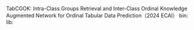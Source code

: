 TabCGOK: Intra-Class Groups Retrieval and Inter-Class Ordinal Knowledge Augmented Network for Ordinal Tabular Data Prediction（2024 ECAI）
bin:
lib:

